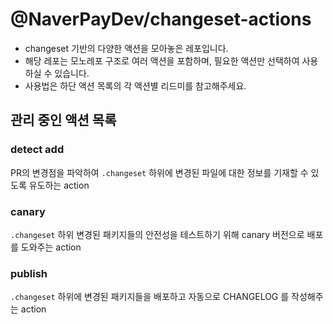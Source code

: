 # @NaverPayDev/changeset-actions

- changeset 기반의 다양한 액션을 모아놓은 레포입니다.
- 해당 레포는 모노레포 구조로 여러 액션을 포함하며, 필요한 액션만 선택하여 사용하실 수 있습니다.
- 사용법은 하단 액션 목록의 각 액션별 리드미를 참고해주세요.

## 관리 중인 액션 목록

### detect add

PR의 변경점을 파악하여 `.changeset` 하위에 변경된 파일에 대한 정보를 기재할 수 있도록 유도하는 action

### canary

`.changeset` 하위 변경된 패키지들의 안전성을 테스트하기 위해 canary 버전으로 배포를 도와주는 action

### publish

`.changeset` 하위에 변경된 패키지들을 배포하고 자동으로 CHANGELOG 를 작성해주는 action
